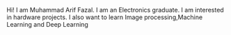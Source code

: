 Hi! I am Muhammad Arif Fazal.
I am an Electronics graduate.
I am interested in hardware projects.
I also want to learn Image processing,Machine Learning and Deep Learning
